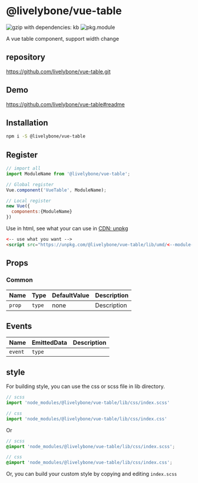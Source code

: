 # @livelybone/vue-table
![gzip with dependencies: kb](https://img.shields.io/badge/gzip--with--dependencies-kb-brightgreen.svg "gzip with dependencies: kb")
![pkg.module](https://img.shields.io/badge/pkg.module-supported-blue.svg "pkg.module")

A vue table component, support width change

## repository
https://github.com/livelybone/vue-table.git

## Demo
https://github.com/livelybone/vue-table#readme

## Installation
```bash
npm i -S @livelybone/vue-table
```

## Register
```js
// import all
import ModuleName from '@livelybone/vue-table';

// Global register
Vue.component('VueTable', ModuleName);

// Local register
new Vue({
  components:{ModuleName}
})
```

Use in html, see what your can use in [CDN: unpkg](https://unpkg.com/@livelybone/vue-table/lib/umd/)
```html
<-- use what you want -->
<script src="https://unpkg.com/@livelybone/vue-table/lib/umd/<--module-->.js"></script>
```

## Props

### Common
| Name                      | Type                                      | DefaultValue                                  | Description  |
| ------------------------- | ----------------------------------------- | --------------------------------------------- | ------------ |
| `prop`                    | `type`                                    | none                                          | Description |


## Events
| Name              | EmittedData           | Description                                       |
| ----------------- | --------------------- | ------------------------------------------------- |
| `event`           | `type`                |  |

## style
For building style, you can use the css or scss file in lib directory.
```js
// scss
import 'node_modules/@livelybone/vue-table/lib/css/index.scss'

// css
import 'node_modules/@livelybone/vue-table/lib/css/index.css'
```
Or
```scss
// scss
@import 'node_modules/@livelybone/vue-table/lib/css/index.scss';

// css
@import 'node_modules/@livelybone/vue-table/lib/css/index.css';
```

Or, you can build your custom style by copying and editing `index.scss`
